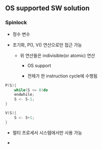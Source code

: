 ## OS supported SW solution

### Spinlock

- 정수 변수

- 초기화, P(), V() 연산으로만 접근 가능
  
  - 위 연산들은 indivisible(or atomic) 연산
    
    - OS support
    
    - 전체가 한 instruction cycle에 수행됨

```c
P(S){
    while(S <= 0)do
    endwhile;
    S <- S-1;
}

V(S){
    S <- S+1;
}
```

- 멀티 프로세서 시스템에서만 사용 가능

- 
